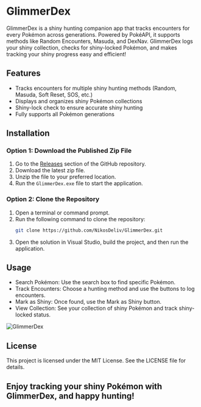 # GlimmerDex
 GlimmerDex is a shiny hunting companion app that tracks encounters for every Pokémon across generations. Powered by PokéAPI, it supports methods like Random Encounters, Masuda, and DexNav. GlimmerDex logs your shiny collection, checks for shiny-locked Pokémon, and makes tracking your shiny progress easy and efficient!


## Features
- Tracks encounters for multiple shiny hunting methods (Random, Masuda, Soft Reset, SOS, etc.)
- Displays and organizes shiny Pokémon collections
- Shiny-lock check to ensure accurate shiny hunting
- Fully supports all Pokémon generations

## Installation

### Option 1: Download the Published Zip File
1. Go to the [Releases](https://github.com/YourUsername/GlimmerDex/releases) section of the GitHub repository.
2. Download the latest zip file.
3. Unzip the file to your preferred location.
4. Run the `GlimmerDex.exe` file to start the application.

### Option 2: Clone the Repository
1. Open a terminal or command prompt.
2. Run the following command to clone the repository:
   ```bash
   git clone https://github.com/NikosDeliv/GlimmerDex.git
3. Open the solution in Visual Studio, build the project, and then run the application.




## Usage
* Search Pokémon: Use the search box to find specific Pokémon.
* Track Encounters: Choose a hunting method and use the buttons to log encounters.
* Mark as Shiny: Once found, use the Mark as Shiny button.
* View Collection: See your collection of shiny Pokémon and track shiny-locked status.



![GlimmerDex](https://github.com/user-attachments/assets/646c563a-7a90-43fd-a74f-9990247a5631)

## License

This project is licensed under the MIT License. See the LICENSE file for details.





## Enjoy tracking your shiny Pokémon with GlimmerDex, and happy hunting!
